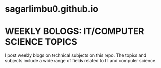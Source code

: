 # sagarlimbu0.github.io
# WEEKLY BOLOGS: IT/COMPUTER SCIENCE TOPICS

I post weekly blogs on technical subjects on this repo. The topics and subjects include a wide range of fields related to IT and computer science. 
